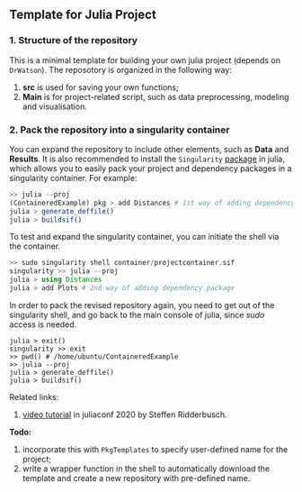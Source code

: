 ## Template for Julia Project



### 1. Structure of the repository

This is a minimal template for building your own julia project (depends on `DrWatson`). The reposotory is organized in the following way:

1.  **src** is used for saving your own functions;
2. **Main** is for project-related script, such as data preprocessing, modeling and visualisation.

### 2. Pack the repository into a singularity container

You can expand the repository to include other elements, such as **Data** and **Results**. It is also recommended to install the `Singularity` [package](https://github.com/Crown421/Singularity.jl) in julia, which allows you to easily pack your project and dependency packages in a singularity container. For example:

```julia
>> julia --proj
(ContaineredExample) pkg > add Distances # 1st way of adding dependency pkg
julia > generate_deffile()
julia > buildsif()
```

To test and expand the singularity container, you can initiate the shell via the container. 

```julia
>> sudo singularity shell container/projectcontainer.sif
singularity >> julia --proj
julia > using Distances
julia > add Plots # 2nd way of adding dependency package
```

In order to pack the revised repository again, you need to get out of the singularity shell, and go back to the main console of julia, since *sudo* access is needed.

```
julia > exit()
singularity >> exit
>> pwd() # /home/ubuntu/ContaineredExample
>> julia --proj
julia > generate_deffile()
julia > buildsif()
```



Related links:

1. [video tutorial](https://www.youtube.com/watch?v=3Igtnx-z344) in juliaconf 2020 by Steffen Ridderbusch.

**Todo:**

1. incorporate this with `PkgTemplates` to specify user-defined name for the project;
2. write a wrapper function in the shell to automatically download the template and create a new repository with pre-defined name.